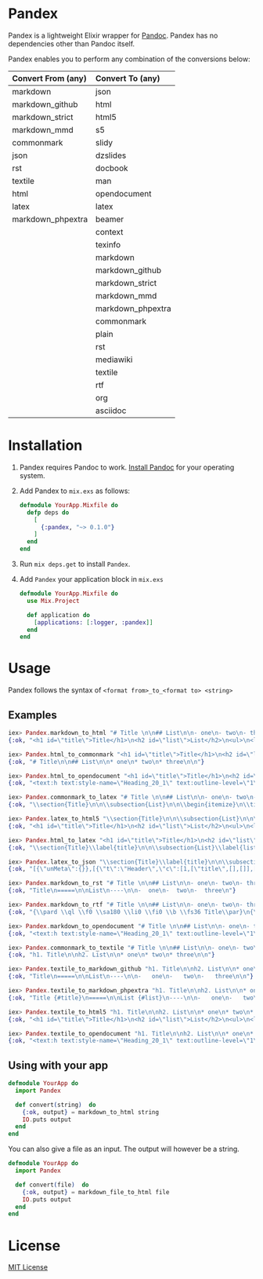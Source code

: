 # Pandex

Pandex is a lightweight Elixir wrapper for [Pandoc](http://pandoc.org). Pandex has no dependencies other than Pandoc itself.

Pandex enables you to perform any combination of the conversions below:

|Convert From (any)| Convert To (any)   |
|:-----------------|:-------------------|
|markdown          | json               |
|markdown_github   | html               |
|markdown_strict   | html5              |
|markdown_mmd      | s5                 |
|commonmark        | slidy              |
|json              | dzslides           |
|rst               | docbook            |
|textile           | man                |
|html              | opendocument       |
|latex             | latex              |
|markdown_phpextra | beamer             |
|                  | context            |
|                  | texinfo            |
|                  | markdown           |
|                  | markdown_github    |
|                  | markdown_strict    |
|                  | markdown_mmd       |
|                  | markdown_phpextra  |
|                  | commonmark         |
|                  | plain              |
|                  | rst                |
|                  | mediawiki          |
|                  | textile            |
|                  | rtf                |
|                  | org                |
|                  | asciidoc           |

# Installation

1. Pandex requires Pandoc to work. [Install Pandoc](http://pandoc.org/installing.html) for your operating system.

2. Add Pandex to `mix.exs` as follows:

    ```elixir
    defmodule YourApp.Mixfile do
      defp deps do
        [
          {:pandex, "~> 0.1.0"}
        ]
      end
    end
    ```

3. Run `mix deps.get` to install `Pandex`.

4. Add `Pandex` your application block in `mix.exs`

    ```elixir
    defmodule YourApp.Mixfile do
      use Mix.Project

      def application do
        [applications: [:logger, :pandex]]
      end
    end
    ```

# Usage

Pandex follows the syntax of `<format from>_to_<format to> <string>`

## Examples

``` elixir
iex> Pandex.markdown_to_html "# Title \n\n## List\n\n- one\n- two\n- three\n"
{:ok, "<h1 id=\"title\">Title</h1>\n<h2 id=\"list\">List</h2>\n<ul>\n<li>one</li>\n<li>two</li>\n<li>three</li>\n</ul>\n"}

iex> Pandex.html_to_commonmark "<h1 id=\"title\">Title</h1>\n<h2 id=\"list\">List</h2>\n<ul>\n<li>one</li>\n<li>two</li>\n<li>three</li>\n</ul>\n"
{:ok, "# Title\n\n## List\n\n* one\n* two\n* three\n\n"}

iex> Pandex.html_to_opendocument "<h1 id=\"title\">Title</h1>\n<h2 id=\"list\">List</h2>\n<ul>\n<li>one</li>\n<li>two</li>\n<li>three</li>\n</ul>\n"
{:ok, "<text:h text:style-name=\"Heading_20_1\" text:outline-level=\"1\">Title</text:h>\n<text:h text:style-name=\"Heading_20_2\" text:outline-level=\"2\">List</text:h>\n<text:list text:style-name=\"L1\">\n  <text:list-item>\n    <text:p text:style-name=\"P1\">one</text:p>\n  </text:list-item>\n  <text:list-item>\n    <text:p text:style-name=\"P1\">two</text:p>\n  </text:list-item>\n  <text:list-item>\n    <text:p text:style-name=\"P1\">three</text:p>\n  </text:list-item>\n</text:list>\n"}

iex> Pandex.commonmark_to_latex "# Title \n\n## List\n\n- one\n- two\n- three\n"
{:ok, "\\section{Title}\n\n\\subsection{List}\n\n\\begin{itemize}\n\\tightlist\n\\item\n  one\n\\item\n  two\n\\item\n  three\n\\end{itemize}\n"}

iex> Pandex.latex_to_html5 "\\section{Title}\n\n\\subsection{List}\n\n\\begin{itemize}\n\\tightlist\n\\item\n  one\n\\item\n  two\n\\item\n  three\n\\end{itemize}\n"
{:ok, "<h1 id=\"title\">Title</h1>\n<h2 id=\"list\">List</h2>\n<ul>\n<li><p>one</p></li>\n<li><p>two</p></li>\n<li><p>three</p></li>\n</ul>\n"}

iex> Pandex.html_to_latex "<h1 id=\"title\">Title</h1>\n<h2 id=\"list\">List</h2>\n<ul>\n<li><p>one</p></li>\n<li><p>two</p></li>\n<li><p>three</p></li>\n</ul>\n"
{:ok, "\\section{Title}\\label{title}\n\n\\subsection{List}\\label{list}\n\n\\begin{itemize}\n\\item\n  one\n\\item\n  two\n\\item\n  three\n\\end{itemize}\n"}

iex> Pandex.latex_to_json "\\section{Title}\\label{title}\n\n\\subsection{List}\\label{list}\n\n\\begin{itemize}\n\\item\n  one\n\\item\n  two\n\\item\n  three\n\\end{itemize}\n"
{:ok, "[{\"unMeta\":{}},[{\"t\":\"Header\",\"c\":[1,[\"title\",[],[]],[{\"t\":\"Str\",\"c\":\"Title\"}]]},{\"t\":\"Header\",\"c\":[2,[\"list\",[],[]],[{\"t\":\"Str\",\"c\":\"List\"}]]},{\"t\":\"BulletList\",\"c\":[[{\"t\":\"Para\",\"c\":[{\"t\":\"Str\",\"c\":\"one\"}]}],[{\"t\":\"Para\",\"c\":[{\"t\":\"Str\",\"c\":\"two\"}]}],[{\"t\":\"Para\",\"c\":[{\"t\":\"Str\",\"c\":\"three\"}]}]]}]]\n"}

iex> Pandex.markdown_to_rst "# Title \n\n## List\n\n- one\n- two\n- three\n"
{:ok, "Title\n=====\n\nList\n----\n\n-  one\n-  two\n-  three\n"}

iex> Pandex.markdown_to_rtf "# Title \n\n## List\n\n- one\n- two\n- three\n"
{:ok, "{\\pard \\ql \\f0 \\sa180 \\li0 \\fi0 \\b \\fs36 Title\\par}\n{\\pard \\ql \\f0 \\sa180 \\li0 \\fi0 \\b \\fs32 List\\par}\n{\\pard \\ql \\f0 \\sa0 \\li360 \\fi-360 \\bullet \\tx360\\tab one\\par}\n{\\pard \\ql \\f0 \\sa0 \\li360 \\fi-360 \\bullet \\tx360\\tab two\\par}\n{\\pard \\ql \\f0 \\sa0 \\li360 \\fi-360 \\bullet \\tx360\\tab three\\sa180\\par}\n"}

iex> Pandex.markdown_to_opendocument "# Title \n\n## List\n\n- one\n- two\n- three\n"
{:ok, "<text:h text:style-name=\"Heading_20_1\" text:outline-level=\"1\">Title</text:h>\n<text:h text:style-name=\"Heading_20_2\" text:outline-level=\"2\">List</text:h>\n<text:list text:style-name=\"L1\">\n  <text:list-item>\n    <text:p text:style-name=\"P1\">one</text:p>\n  </text:list-item>\n  <text:list-item>\n    <text:p text:style-name=\"P1\">two</text:p>\n  </text:list-item>\n  <text:list-item>\n    <text:p text:style-name=\"P1\">three</text:p>\n  </text:list-item>\n</text:list>\n"}

iex> Pandex.commonmark_to_textile "# Title \n\n## List\n\n- one\n- two\n- three\n"
{:ok, "h1. Title\n\nh2. List\n\n* one\n* two\n* three\n\n"}

iex> Pandex.textile_to_markdown_github "h1. Title\n\nh2. List\n\n* one\n* two\n* three\n\n"
{:ok, "Title\n=====\n\nList\n----\n\n-   one\n-   two\n-   three\n\n"}

iex> Pandex.textile_to_markdown_phpextra "h1. Title\n\nh2. List\n\n* one\n* two\n* three\n\n"
{:ok, "Title {#title}\n=====\n\nList {#list}\n----\n\n-   one\n-   two\n-   three\n\n"}

iex> Pandex.textile_to_html5 "h1. Title\n\nh2. List\n\n* one\n* two\n* three\n\n"
{:ok, "<h1 id=\"title\">Title</h1>\n<h2 id=\"list\">List</h2>\n<ul>\n<li>one</li>\n<li>two</li>\n<li>three</li>\n</ul>\n"}

iex> Pandex.textile_to_opendocument "h1. Title\n\nh2. List\n\n* one\n* two\n* three\n\n"
{:ok, "<text:h text:style-name=\"Heading_20_1\" text:outline-level=\"1\">Title</text:h>\n<text:h text:style-name=\"Heading_20_2\" text:outline-level=\"2\">List</text:h>\n<text:list text:style-name=\"L1\">\n  <text:list-item>\n    <text:p text:style-name=\"P1\">one</text:p>\n  </text:list-item>\n  <text:list-item>\n    <text:p text:style-name=\"P1\">two</text:p>\n  </text:list-item>\n  <text:list-item>\n    <text:p text:style-name=\"P1\">three</text:p>\n  </text:list-item>\n</text:list>\n"}

```

## Using with your app

``` elixir
defmodule YourApp do
  import Pandex

  def convert(string)  do
    {:ok, output} = markdown_to_html string
    IO.puts output
  end
end
```

You can also give a file as an input. The output will however be a string.
``` elixir
defmodule YourApp do
  import Pandex

  def convert(file)  do
    {:ok, output} = markdown_file_to_html file
    IO.puts output
  end
end
```

# License

[MIT License](LICENSE)
